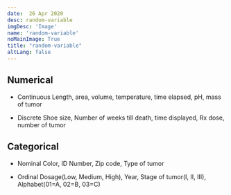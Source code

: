 ```yaml
---
date:  26 Apr 2020
desc: random-variable
imgDesc: 'Image'
name: 'random-variable'
noMainImage: True
title: "random-variable"
altLang: false
---
```


## Numerical

- Continuous 
    Length, area, volume, temperature, time elapsed, pH, mass of tumor

- Discrete
    Shoe size, Number of weeks till death, time displayed, Rx dose, number of tumor

## Categorical 

- Nominal 
    Color, ID Number, Zip code, Type of tumor

- Ordinal
    Dosage(Low, Medium, High), Year, Stage of tumor(I, II, III), Alphabet(01=A, 02=B, 03=C)

<style>
</style>